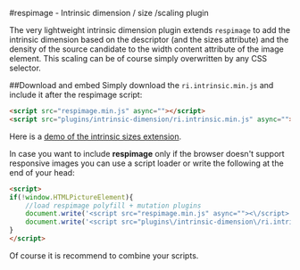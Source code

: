 #respimage - Intrinsic dimension / size /scaling plugin

The very lightweight intrinsic dimension plugin extends ``respimage`` to add the intrinsic dimension based on the descriptor (and the sizes attribute) and the density of the source candidate to the width content attribute of the image element. This scaling can be of course simply overwritten by any CSS selector.

##Download and embed
Simply download the ``ri.intrinsic.min.js`` and include it after the respimage script:

```html
<script src="respimage.min.js" async=""></script>
<script src="plugins/intrinsic-dimension/ri.intrinsic.min.js" async=""></script>
```

Here is a [demo of the intrinsic sizes extension](http://jsfiddle.net/trixta/gs3p14pr/).

In case you want to include **respimage** only if the browser doesn't support responsive images you can use a script loader or write the following at the end of your head:

```html
<script>
if(!window.HTMLPictureElement){
	//load respimage polyfill + mutation plugins
	document.write('<script src="respimage.min.js" async=""><\/script>');
	document.write('<script src="plugins\/intrinsic-dimension\/ri.intrinsic.min.js" async=""><\/script>');
}
</script>
```

Of course it is recommend to combine your scripts.

